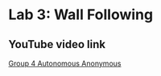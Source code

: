 # Lab 3: Wall Following

## YouTube video link
[Group 4 Autonomous Anonymous](https://youtu.be/5QcG30c1ofg)
